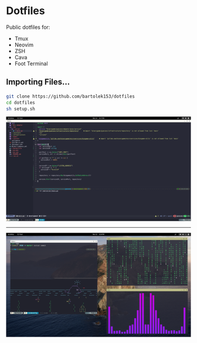 # Dotfiles

Public dotfiles for:
  * Tmux
  * Neovim
  * ZSH
  * Cava
  * Foot Terminal

## Importing Files...

```bash
git clone https://github.com/bartolek153/dotfiles
cd dotfiles
sh setup.sh
```

![nvim_demostration](.config/nvim/screenshot.png)

---

![general_demo](.config/general.png)

